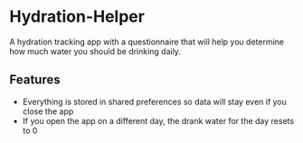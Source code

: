 # Hydration-Helper

A hydration tracking app with a questionnaire that will help you determine how much water you should be drinking daily.

## Features

- Everything is stored in shared preferences so data will stay even if you close the app
- If you open the app on a different day, the drank water for the day resets to 0
